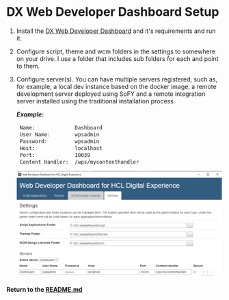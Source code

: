 # DX Web Developer Dashboard Setup

1. Install the [DX Web Developer Dashboard](https://github.com/hcl-dx/WebDevDashboardForDx) and it's requirements and run it.
2. Configure script, theme and wcm folders in the settings to somewhere on your drive. I use a folder that includes sub folders for each and point to them.
3. Configure server(s). You can have multiple servers registered, such as, for example, a local dev instance based on the docker image, a remote development server deployed using SoFY and a remote integration server installed using the traditional installation process.

    **_Example:_**

        Name:             Dashboard
        User Name:        wpsadmin
        Password:         wpsadmin
        Host:             localhost
        Port:             10039
        Content Handler:  /wps/mycontenthandler

    ![web developer dashboard themes](./img/wdd-settings.png)

#### Return to the [README.md](./README.md)